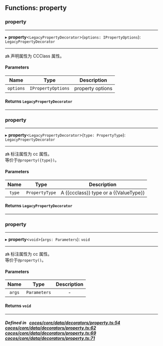 ## Functions: property

### property


___
▸ **property**<`LegacyPropertyDecorator`\>(`options: IPropertyOptions`): `LegacyPropertyDecorator`
___



**`zh`** 声明属性为 CCClass 属性。



#### Parameters

| Name | Type | Description |
| :------: | :------: | :------: |
| `options` | `IPropertyOptions` | property options  |


#### Returns `LegacyPropertyDecorator` 
___

### property


___
▸ **property**<`LegacyPropertyDecorator`\>(`type: PropertyType`): `LegacyPropertyDecorator`
___



**`zh`** 标注属性为 cc 属性。<br/>
等价于`@property({type})`。



#### Parameters

| Name | Type | Description |
| :------: | :------: | :------: |
| `type` | `PropertyType` | A {{ccclass}} type or a {{ValueType}}  |


#### Returns `LegacyPropertyDecorator` 
___

### property


___
▸ **property**<`void`\>(`args: Parameters`): `void`
___



**`zh`** 标注属性为 cc 属性。<br/>
等价于`@property()`。




#### Parameters

| Name | Type | Description |
| :------: | :------: | :------: |
| `args` | `Parameters` | - |


#### Returns `void` 
___


##### Defined in &nbsp;   [cocos/core/data/decorators/property.ts:54](https://github.com/cocos-creator/engine/blob/c7bf6b8a9/cocos/core/data/decorators/property.ts#L54)&nbsp;   [cocos/core/data/decorators/property.ts:62](https://github.com/cocos-creator/engine/blob/c7bf6b8a9/cocos/core/data/decorators/property.ts#L62)&nbsp;   [cocos/core/data/decorators/property.ts:69](https://github.com/cocos-creator/engine/blob/c7bf6b8a9/cocos/core/data/decorators/property.ts#L69)&nbsp;   [cocos/core/data/decorators/property.ts:71](https://github.com/cocos-creator/engine/blob/c7bf6b8a9/cocos/core/data/decorators/property.ts#L71)&nbsp;
